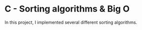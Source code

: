 # C - Sorting algorithms & Big O

In this project, I implemented several different sorting algorithms.


